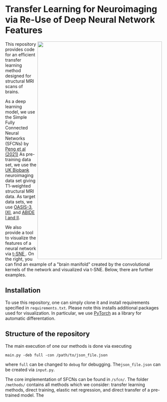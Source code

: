 # Transfer Learning for Neuroimaging via Re-Use of Deep Neural Network Features

<img align="right" src="https://github.com/PeterHolderrieth/TransferLearning_Neuroimaging/blob/main/visualization/plots/brain_manifold.png" width="400" height="700">

This repository provides code for an efficient transfer learning method designed for structural MRI scans of brains.
 
As a deep learning model, we use the Simple Fully Connected Neural Networks (SFCNs) by [Peng et al (2021)](https://www.sciencedirect.com/science/article/pii/S1361841520302358)
As pre-training data set, we use the [UK Biobank](https://www.nature.com/articles/nn.4393) neuroimaging data set giving T1-weighted structural MRI data. As target data sets,
we use [OASIS-3](https://www.oasis-brains.org/), [IXI](https://brain-development.org/ixi-dataset/), and [ABIDE I and II](http://fcon_1000.projects.nitrc.org/indi/abide/). 


We also provide a tool to visualize the features of a neural network via [t-SNE ](https://jmlr.org/papers/volume9/vandermaaten08a/vandermaaten08a.pdf). On the right, you can find an example of a "brain manifold" created by the convolutional kernels of the network and visualized via t-SNE. Below, there are further examples.

## Installation

To use this repository, one can simply clone it and  install requirements specified in `requirements.txt`.
Please note this installs additional packages used for visualization. In particular, we use [PyTorch](https://https://pytorch.org/) 
as a library for automatic differentation.

## Structure of the repository
The main execution of one our methods is done via executing 

```main.py -deb full -con /path/to/json_file.json```

where ``full`` can be changed to ``debug`` for debugging. The`json_file.json` can be created via `input.py`.

The core implementation of SFCNs can be found in `/sfcn/`. The folder `/methods/` contains all methods which we consider: transfer learning methods, direct training, elastic net regression, and direct transfer of a pre-trained model. The


